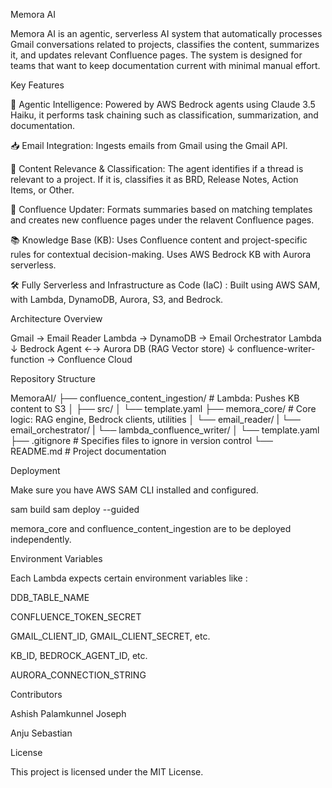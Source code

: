 Memora AI

Memora AI is an agentic, serverless AI system that automatically processes Gmail conversations related to projects, classifies the content, summarizes it, and updates relevant Confluence pages. The system is designed for teams that want to keep documentation current with minimal manual effort.

Key Features

🧠 Agentic Intelligence: Powered by AWS Bedrock agents using Claude 3.5 Haiku, it performs task chaining such as classification, summarization, and documentation.

📥 Email Integration: Ingests emails from Gmail using the Gmail API.

🧾 Content Relevance & Classification: The agent identifies if a thread is relevant to a project. If it is, classifies it as BRD, Release Notes, Action Items, or Other.

📝 Confluence Updater: Formats summaries based on matching templates  and creates new confluence pages under the relavent Confluence pages.

📚 Knowledge Base (KB): Uses Confluence content and project-specific rules for contextual decision-making. Uses AWS Bedrock KB with Aurora serverless.

🛠 Fully Serverless and Infrastructure as Code (IaC) : Built using AWS SAM, with Lambda, DynamoDB, Aurora, S3, and Bedrock.

Architecture Overview

Gmail → Email Reader Lambda → DynamoDB → Email Orchestrator Lambda
                                            ↓
                                     Bedrock Agent ←→ Aurora DB (RAG Vector store)
                                            ↓
                               confluence-writer-function → Confluence Cloud

Repository Structure

MemoraAI/
├── confluence_content_ingestion/ # Lambda: Pushes KB content to S3
│   ├── src/
│   └── template.yaml
├── memora_core/                  # Core logic: RAG engine, Bedrock clients, utilities
│   └── email_reader/
|   └── email_orchestrator/
|   └── lambda_confluence_writer/
│   └── template.yaml
├── .gitignore                    # Specifies files to ignore in version control
└── README.md                     # Project documentation

Deployment

Make sure you have AWS SAM CLI installed and configured.

sam build
sam deploy --guided

memora_core and confluence_content_ingestion are to be deployed independently.

Environment Variables

Each Lambda expects certain environment variables like :

DDB_TABLE_NAME

CONFLUENCE_TOKEN_SECRET

GMAIL_CLIENT_ID, GMAIL_CLIENT_SECRET, etc.

KB_ID, BEDROCK_AGENT_ID, etc.

AURORA_CONNECTION_STRING

Contributors

Ashish Palamkunnel Joseph

Anju Sebastian

License

This project is licensed under the MIT License.